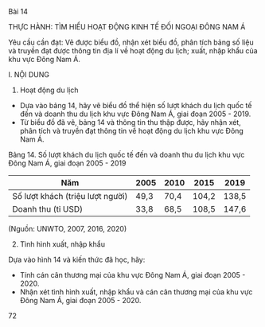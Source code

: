 Bài 14

THỰC HÀNH:
TÌM HIỂU HOẠT ĐỘNG KINH TẾ ĐỐI NGOẠI
ĐÔNG NAM Á

Yêu cầu cần đạt:
Vẽ được biểu đồ, nhận xét biểu đồ, phân tích bảng số liệu và truyền đạt được thông tin địa lí về hoạt động du lịch; xuất, nhập khẩu của khu vực Đông Nam Á.

I. NỘI DUNG

1. Hoạt động du lịch

- Dựa vào bảng 14, hãy vẽ biểu đồ thể hiện số lượt khách du lịch quốc tế đến và doanh thu du lịch khu vực Đông Nam Á, giai đoạn 2005 - 2019.
- Từ biểu đồ đã vẽ, bảng 14 và thông tin thu thập được, hãy nhận xét, phân tích và truyền đạt thông tin về hoạt động du lịch khu vực Đông Nam Á.

Bảng 14. Số lượt khách du lịch quốc tế đến và doanh thu du lịch khu vực Đông Nam Á, giai đoạn 2005 - 2019

Năm | 2005 | 2010 | 2015 | 2019
--- | --- | --- | --- | ---
Số lượt khách (triệu lượt người) | 49,3 | 70,4 | 104,2 | 138,5
Doanh thu (tỉ USD) | 33,8 | 68,5 | 108,5 | 147,6

(Nguồn: UNWTO, 2007, 2016, 2020)

2. Tình hình xuất, nhập khẩu

Dựa vào hình 14 và kiến thức đã học, hãy:
- Tính cán cân thương mại của khu vực Đông Nam Á, giai đoạn 2005 - 2020.
- Nhận xét tình hình xuất, nhập khẩu và cán cân thương mại của khu vực Đông Nam Á, giai đoạn 2005 - 2020.

72